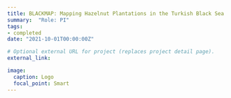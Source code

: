 ```yaml
---
title: BLACKMAP: Mapping Hazelnut Plantations in the Turkish Black Sea Region
summary:  "Role: PI"
tags:
- completed
date: "2021-10-01T00:00:00Z"

# Optional external URL for project (replaces project detail page).
external_link: 

image:
  caption: Logo
  focal_point: Smart
---
```

